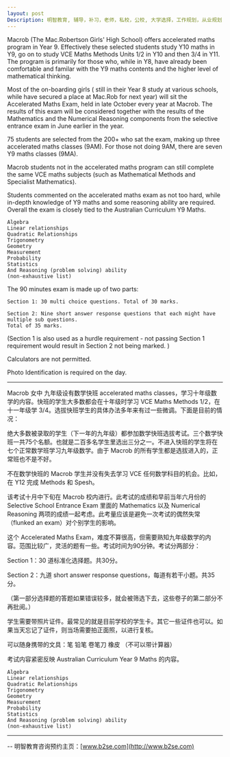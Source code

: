 ```yaml
---
layout: post
Description: 明智教育, 辅导，补习，老师，私校，公校, 大学选择，工作规划，从业规划，天才儿童是浮云，澳洲学生挫折教育，儿童空间推理，空间理解能力， 自我观对学习成绩的影响，Universities Selection, Career Education, Career Advisors, Guidance, Melbourne Private Schools, Selective Schools, Writing tutoring, Interviews tutoring, Resume Writing, Spatial skills, Failures help gifted children，Critical and creative thinking involves reasoning, using and analysing evidence, and applying knowledge to find creative solutions to complex problems；Verbal Reasoning, Decision Making, Quantitative Reasoning, Abstract Reasoning, Situational Judgement, self-concept and school results, school marks, gender differences in STEM subjects, Mac.Rob Accelerated Maths
---
```


Macrob (The Mac.Robertson Girls' High School) offers accelerated maths program in Year 9. Effectively these selected students study Y10 maths in Y9, go on to study VCE Maths Methods Units 1/2 in Y10 and then 3/4 in Y11. The program is primarily for those who, while in Y8, have already been comfortable and familar with the Y9 maths contents and the higher level of mathematical thinking.

Most of the on-boarding girls ( still in their Year 8 study at various schools, while have secured a place at Mac.Rob for next year) will sit the Accelerated Maths Exam, held in late October every year at Macrob.  The results of this exam will be considered together with the results of the Mathematics and the Numerical Reasoning components from the selective entrance exam in June earlier in the year.

75 students are selected from the 200+ who sat the exam, making up three accelerated maths classes (9AM). For those not doing 9AM, there are seven Y9 maths classes (9MA). 

Macrob students not in the accelerated maths program can still complete the same VCE maths subjects (such as Mathematical Methods and Specialist Mathematics).   

Students commented on the accelerated maths exam as not too hard,  while in-depth knowledge of Y9 maths and some reasoning ability are required. Overall the exam is closely tied to the Australian Curriculum Y9 Maths.


	Algebra
	Linear relationships
	Quadratic Relationships
	Trigonometry
	Geometry
	Measurement
	Probability
	Statistics
	And Reasoning (problem solving) ability
	(non-exhaustive list) 

The 90 minutes exam is made up of two parts:

	Section 1: 30 multi choice questions. Total of 30 marks.

	Section 2: Nine short answer response questions that each might have multiple sub questions. 
	Total of 35 marks.

(Section 1 is also used as a hurdle requirement - not passing Section 1 requirement would result in Section 2 not being marked. )

Calculators are not permitted.

Photo Identification is required on the day.

---------------




Macrob 女中 九年级设有数学快班 accelerated maths classes，学习十年级数学的内容。快班的学生大多数都会在十年级时学习 VCE Maths Methods 1/2，在十一年级学 3/4。选拔快班学生的具体办法多年来有过一些微调。下面是目前的情况：

绝大多数被录取的学生（下一年的九年级）都参加数学快班选拔考试。三个数学快班一共75个名额。也就是二百多名学生里选出三分之一。不进入快班的学生将在七个正常数学班学习九年级数学。由于 Macrob 的所有学生都是选拔进入的，正常班也不是不好。

不在数学快班的 Macrob 学生并没有失去学习 VCE 任何数学科目的机会。比如，在 Y12 完成 Methods 和 Spesh。 

该考试十月中下旬在 Macrob 校内进行。此考试的成绩和早前当年六月份的 Selective School Entrance Exam 里面的 Mathematics 以及 Numerical Reasoning 两项的成绩一起考虑。此考量应该是避免一次考试的偶然失常（flunked an exam）对个别学生的影响。


这个 Accelerated Maths Exam，难度不算很高，但需要熟知九年级数学的内容。范围比较广，灵活的题有一些。考试时间为90分钟。考试分两部分：

Section 1：30 道标准化选择题。共30分。

Section 2：九道 short answer response questions，每道有若干小题。共35分。

（第一部分选择题的答题如果错误较多，就会被筛选下去，这些卷子的第二部分不再批阅。）

学生需要带照片证件。最常见的就是目前学校的学生卡。其它一些证件也可以。如果当天忘记了证件，则当场需要拍正面照，以进行复核。

可以随身携带的文具：笔 铅笔 卷笔刀 橡皮 （不可以带计算器）


考试内容紧密反映 Australian Curriculum Year 9 Maths 的内容。

	Algebra
	Linear relationships
	Quadratic Relationships
	Trigonometry
	Geometry
	Measurement
	Probability
	Statistics
	And Reasoning (problem solving) ability
	(non-exhaustive list) 



	
--------
-- 明智教育咨询预约主页：[www.b2se.com](http://www.b2se.com)

